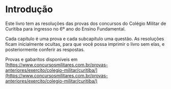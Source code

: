 # Introdução

Este livro tem as resoluções das provas dos concursos do Colégio Militar de Curitiba para ingresso no 6º ano do Ensino Fundamental.

Cada capítulo é uma prova e cada subcapítulo uma questão. As resoluções ficam inicialmente ocultas, para que você possa imprimir o livro sem elas, e posteriormente conferir as respostas.

Provas e gabaritos disponíveis em [https://www.concursosmilitares.com.br/provas-anteriores/exercito/colegio-militar/curitiba/](https://www.concursosmilitares.com.br/provas-anteriores/exercito/colegio-militar/curitiba/)